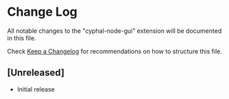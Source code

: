 # Change Log

All notable changes to the "cyphal-node-gui" extension will be documented in this file.

Check [Keep a Changelog](http://keepachangelog.com/) for recommendations on how to structure this file.

## [Unreleased]

- Initial release